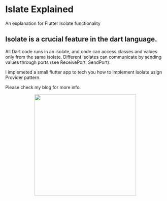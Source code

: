 # Islate Explained

An explanation for Flutter Isolate functionality

## Isolate is a crucial feature in the dart language.

All Dart code runs in an isolate, and code can access classes and values only from the same isolate. Different isolates can communicate by sending values through ports (see ReceivePort, SendPort).


I implemeted a small flutter app to tech you how to implement Isolate usign Provider pattern.

Please check my blog for more info. 

<p align="center">
  <a href='https://i.imgur.com/z3FJSe7.mp4'>
    <img src='https://github.com/zumrywahid/isolate_explained/blob/master/screen.png' width=320>
  </a>
</p>

